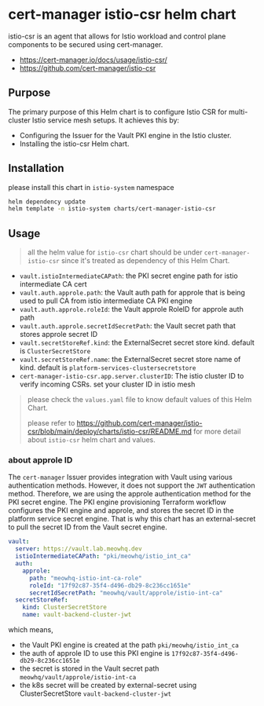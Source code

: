 # cert-manager istio-csr helm chart

istio-csr is an agent that allows for Istio workload and control plane components to be secured using cert-manager.

- <https://cert-manager.io/docs/usage/istio-csr/>
- <https://github.com/cert-manager/istio-csr>

## Purpose

The primary purpose of this Helm chart is to configure Istio CSR for multi-cluster Istio service mesh setups. It achieves this by:

- Configuring the Issuer for the Vault PKI engine in the Istio cluster.
- Installing the istio-csr Helm chart.

## Installation

please install this chart in `istio-system` namespace

```bash
helm dependency update
helm template -n istio-system charts/cert-manager-istio-csr
```

## Usage

> all the helm value for `istio-csr` chart should be under `cert-manager-istio-csr` since it's treated as dependency of this Helm Chart.

- `vault.istioIntermediateCAPath`: the PKI secret engine path for istio intermediate CA cert
- `vault.auth.approle.path`: the Vault auth path for approle that is being used to pull CA from istio intermediate CA PKI engine
- `vault.auth.approle.roleId`: the Vault approle RoleID for approle auth path
- `vault.auth.approle.secretIdSecretPath`: the Vault secret path that stores approle secret ID
- `vault.secretStoreRef.kind`: the ExternalSecret secret store kind. default is `ClusterSecretStore`
- `vault.secretStoreRef.name`: the ExternalSecret secret store name of kind. default is `platform-services-clustersecretstore`
- `cert-manager-istio-csr.app.server.clusterID`: The istio cluster ID to verify incoming CSRs. set your cluster ID in istio mesh

> please check the `values.yaml` file to know default values of this Helm Chart.
>
> please refer to <https://github.com/cert-manager/istio-csr/blob/main/deploy/charts/istio-csr/README.md> for more detail about `istio-csr` helm chart and values.

### about approle ID

The `cert-manager` Issuer provides integration with Vault using various authentication methods. However, it does not support the `JWT` authentication method. Therefore, we are using the approle authentication method for the PKI secret engine. The PKI engine provisioning Terraform workflow configures the PKI engine and approle, and stores the secret ID in the platform service secret engine. That is why this chart has an external-secret to pull the secret ID from the Vault secret engine.

```yaml
vault:
  server: https://vault.lab.meowhq.dev
  istioIntermediateCAPath: "pki/meowhq/istio_int_ca"
  auth:
    approle:
      path: "meowhq-istio-int-ca-role"
      roleId: "17f92c87-35f4-d496-db29-8c236cc1651e"
      secretIdSecretPath: "meowhq/vault/approle/istio-int-ca"
  secretStoreRef:
    kind: ClusterSecretStore
    name: vault-backend-cluster-jwt
```

which means,

- the Vault PKI engine is created at the path `pki/meowhq/istio_int_ca`
- the auth of approle ID to use this PKI engine is `17f92c87-35f4-d496-db29-8c236cc1651e`
- the secret is stored in the Vault secret path `meowhq/vault/approle/istio-int-ca`
- the k8s secret will be created by external-secret using ClusterSecretStore `vault-backend-cluster-jwt`
